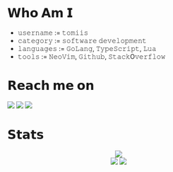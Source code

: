 <h1> 𝗪𝗵𝗼 𝗔𝗺 𝗜 </h1>

  - 𝚞𝚜𝚎𝚛𝚗𝚊𝚖𝚎 := 𝚝𝚘𝚖𝚒𝚒𝚜
  - 𝚌𝚊𝚝𝚎𝚐𝚘𝚛𝚢 := 𝚜𝚘𝚏𝚝𝚠𝚊𝚛𝚎 𝚍𝚎𝚟𝚎𝚕𝚘𝚙𝚖𝚎𝚗𝚝
  - 𝚕𝚊𝚗𝚐𝚞𝚊𝚐𝚎𝚜 := 𝙶𝚘𝙻𝚊𝚗𝚐, 𝚃𝚢𝚙𝚎𝚂𝚌𝚛𝚒𝚙𝚝, 𝙻𝚞𝚊
  - 𝚝𝚘𝚘𝚕𝚜 := 𝙽𝚎𝚘𝚅𝚒𝚖, 𝙶𝚒𝚝𝚑𝚞𝚋, 𝚂𝚝𝚊𝚌𝚔O𝚟𝚎𝚛𝚏𝚕𝚘𝚠

<h1> 𝗥𝗲𝗮𝗰𝗵 𝗺𝗲 𝗼𝗻 </h1>
  <a target="_blank"href="https://instagram.com/t.kudynek"><img src="https://img.shields.io/badge/Instagram-E4405F?style=for-the-badge&logo=instagram&logoColor=white" /></a>
  <a target="_blank"href="https://discord.com/users/537667668317044746"><img src="https://img.shields.io/badge/Discord-5865F2?style=for-the-badge&logo=discord&logoColor=white" /></a>
  <a target="_blank"href="https://twitter.com/tomisbesst"><img src="https://img.shields.io/badge/Twitter-1DA1F2?style=for-the-badge&logo=twitter&logoColor=white" /></a>
 
<h1> 𝗦𝘁𝗮𝘁𝘀 </h1>
<p align="center">
  <img src="https://www.codewars.com/users/tomiis4/badges/large"> <br>
  <img src="https://github-readme-stats.vercel.app/api?username=tomiis4&count_private=true&show_icons=true&theme=rose_pine">
  <img src="https://github-readme-streak-stats.herokuapp.com/?user=tomiis4&show_icons=true&theme=rose-pine&count_private=true">
</p>
